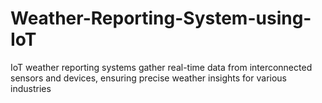 # Weather-Reporting-System-using-IoT
IoT weather reporting systems gather real-time data from interconnected sensors and devices, ensuring precise weather insights for various industries
